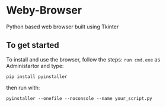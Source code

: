 # Weby-Browser
Python based web browser built using Tkinter

## To get started
To install and use the browser,
follow the steps:
 ```run cmd.exe``` as Administartor and type:

```pip install pyinstaller```

then run with:

```pyinstaller --onefile --noconsole --name your_script.py```
